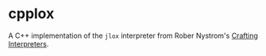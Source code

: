 # cpplox

A C++ implementation of the `jlox` interpreter from Rober Nystrom's [Crafting Interpreters](https://craftinginterpreters.com).

